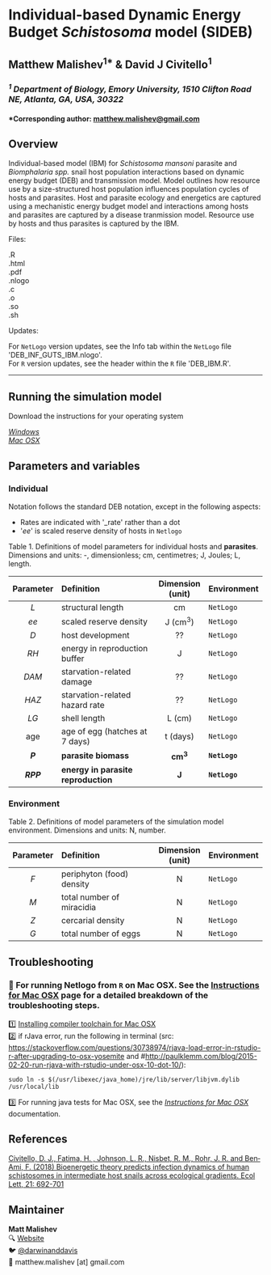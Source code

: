 # Individual-based Dynamic Energy Budget *Schistosoma* model (SIDEB)    

## Matthew Malishev<sup>1*</sup> & David J Civitello<sup>1</sup>   

### _<sup>1</sup> Department of Biology, Emory University, 1510 Clifton Road NE, Atlanta, GA, USA, 30322_    

#### *Corresponding author: matthew.malishev@gmail.com     

## Overview    

Individual-based model (IBM) for *Schistosoma mansoni* parasite and *Biomphalaria spp.* snail host population interactions based on dynamic energy budget (DEB) and transmission model. Model outlines how resource use by a size-structured host population influences population cycles of hosts and parasites. Host and parasite ecology and energetics are captured using a mechanistic energy budget model and interactions among hosts and parasites are captured by a disease tranmission model. Resource use by hosts and thus parasites is captured by the IBM.       

Files:  

.R    
.html    
.pdf  
.nlogo    
.c  
.o  
.so  
.sh  

Updates:  

For `NetLogo` version updates, see the Info tab within the `NetLogo` file 'DEB_INF_GUTS_IBM.nlogo'.  
For `R` version updates, see the header within the `R` file 'DEB_IBM.R'.        

******  

## Running the simulation model  

Download the instructions for your operating system  

[*Windows*](https://github.com/darwinanddavis/SchistoIBM/tree/master/windows)  
[*Mac OSX*](https://github.com/darwinanddavis/SchistoIBM/tree/master/mac)  

## Parameters and variables   

### Individual 
Notation follows the standard DEB notation, except in the following aspects:  
- Rates are indicated with '_rate' rather than a dot  
- '_ee_' is scaled reserve density of hosts in `Netlogo`    

Table 1. Definitions of model parameters for individual hosts and **parasites**. Dimensions and units: -, dimensionless; cm, centimetres; J, Joules; L, length.    

| Parameter | Definition | Dimension<br/>(unit) | Environment |    
| :---: | :--- | :---: | :--- |    
| _L_ | structural length | cm | `NetLogo` |      
| _ee_ | scaled reserve density | J (cm<sup>3</sup>) | `NetLogo` |  
| _D_ | host development | ?? | `NetLogo` |    
| _RH_ | energy in reproduction buffer| J | `NetLogo` |  
| _DAM_ | starvation-related damage | ?? | `NetLogo` |  
| _HAZ_ | starvation-related hazard rate | ?? | `NetLogo` |  
| _LG_ |  shell length | L (cm) | `NetLogo` |  
| age |  age of egg (hatches at 7 days) | t (days) | `NetLogo` |  
| **_P_** |  **parasite biomass** | **cm<sup>3</sup>** | **`NetLogo`** |    
| **_RPP_** |  **energy in parasite reproduction** | **J** | **`NetLogo`** |    


### Environment  

Table 2. Definitions of model parameters of the simulation model environment. Dimensions and units: N, number.    

| Parameter | Definition | Dimension<br/>(unit) | Environment |    
| :---: | :--- | :---: | :--- |  
| _F_ | periphyton (food) density| N | `NetLogo` |      
| _M_ | total number of miracidia | N | `NetLogo` |  
| _Z_ | cercarial density | N | `NetLogo` |    
| _G_ | total number of eggs | N | `NetLogo` |        


## Troubleshooting  
### :pig: For running Netlogo from `R` on Mac OSX. See the [Instructions for Mac OSX](https://github.com/darwinanddavis/SchistoIBM/tree/master/mac) page for a detailed breakdown of the troubleshooting steps.  
:one: [Installing compiler toolchain for Mac OSX](https://thecoatlessprofessor.com/programming/r-compiler-tools-for-rcpp-on-macos/)    
:two: if rJava error, run the following in terminal (src: https://stackoverflow.com/questions/30738974/rjava-load-error-in-rstudio-r-after-upgrading-to-osx-yosemite and #http://paulklemm.com/blog/2015-02-20-run-rjava-with-rstudio-under-osx-10-dot-10/):    
``` {bash}
sudo ln -s $(/usr/libexec/java_home)/jre/lib/server/libjvm.dylib /usr/local/lib 
```  
:three: For running java tests for Mac OSX, see the [*Instructions for Mac OSX*](https://github.com/darwinanddavis/SchistoIBM/tree/master/mac) documentation.     

## References  
[Civitello, D. J., Fatima, H. , Johnson, L. R., Nisbet, R. M., Rohr, J. R. and Ben‐Ami, F. (2018) Bioenergetic theory predicts infection dynamics of human schistosomes in intermediate host snails across ecological gradients. Ecol Lett, 21: 692-701](https://onlinelibrary.wiley.com/doi/abs/10.1111/ele.12937)  

## Maintainer  
**Matt Malishev**   
:mag: [Website](https://www.researchgate.net/profile/Matt_Malishev)    
:bird: [@darwinanddavis](https://twitter.com/darwinanddavis)  
:email: matthew.malishev [at] gmail.com      

